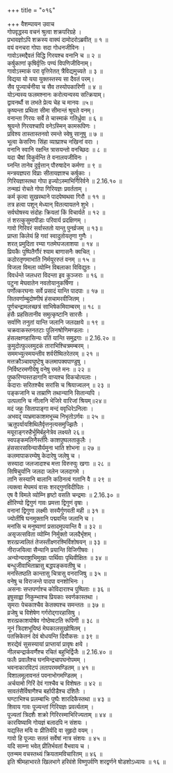 +++
title = "०१६"

+++
वैशम्पायन उवाच  
गोपवृद्धस्य वचनं श्रुत्वा शक्रपरिग्रहे ।  
प्रभावज्ञोऽपि शक्रस्य वाक्यं दामोदरोऽब्रवीत् ॥ १ ॥  
वयं वनचरा गोपाः सदा गोधनजीविनः ।  
गावोऽस्मद्दैवतं विद्धि गिरयश्च वनानि च ॥ २ ॥  
कर्षुकाणां कृषिर्वृत्तिः पण्यं विपणिजीविनाम्।  
गावोऽस्माकं परा वृत्तिरेतत् त्रैविद्यमुच्यते ॥ ३ ॥  
विद्यया यो यया युक्तस्तस्य सा दैवतं परम्।  
सैव पूज्यार्चनीया च सैव तस्योपकारिणी ॥ ४ ॥  
योऽन्यस्य फलमश्नानः करोत्यन्यस्य सत्क्रियाम्।  
द्वावनर्थौ स लभते प्रेत्य चेह च मानवः ॥५॥  
कृष्यन्ता प्रथिता सीमा सीमान्तं श्रूयते वनम्।  
वनान्ता गिरयः सर्वे ते चास्माकं गतिर्ध्रुवा ॥ ६ ॥  
श्रूयन्ते गिरयश्चापि वनेऽस्मिन् कामरूपिणः ।  
प्रविश्य तास्तास्तनवो रमन्ते स्वेषु सानुषु ॥ ७ ॥  
भूत्वा केसरिणः सिंहा व्याघ्राश्च नखिनां वराः ।  
वनानि स्वानि रक्षन्ति त्रासयन्तो वनच्छिदः ॥ ८ ॥  
यदा चैषां विकुर्वन्ति ते वनालयजीविनः ।  
घ्नन्ति तानेव दुर्वृत्तान् पौरुषादेन कर्मणा ॥ ९ ॥  
मन्त्रयज्ञपरा विप्राः सीतायज्ञाश्च कर्षुकाः ।  
गिरियज्ञास्तथा गोपा इज्योऽस्माभिर्गिरिर्वने ॥ 2.16.१० ॥  
तन्मह्यं रोचते गोपा गिरियज्ञः प्रवर्तताम् ।  
कर्म कृत्वा सुखस्थाने पादपेष्वथवा गिरौ ॥ ११ ॥  
तत्र हत्वा पशून् मेध्यान् वितत्यायतने शुभे ।  
सर्वघोषस्य संदोहः क्रियतां किं विचार्यते ॥ १२ ॥  
तं शरत्कुसुमापीडाः परिवार्य प्रदक्षिणम् ।  
गावो गिरिवरं सर्वास्ततो यान्तु पुनर्व्रजम् ॥ १३॥  
प्राप्ता किलेयं हि गवां स्वादुतोयतृणा गुणैः ।  
शरत् प्रमुदिता रम्या गतमेघजलाशया ॥ १४ ॥  
प्रियकैः पुष्पितैर्गौरं श्याम बाणासनैः क्वचित् ।  
कठोरतृणमाभाति निर्मयूररुतं वनम् ॥ १५ ॥  
विजला विमला व्योम्नि विबलाका विविद्युतः ।  
विवर्धन्ते जलधरा विदन्ता इव कुञ्जराः ॥ १६ ॥  
पटुना मेघवातेन नवतोयानुकर्षिणा ।  
पर्णोत्करघनाः सर्वे प्रसादं यान्ति पादपाः ॥ १७ ॥  
सितवर्णाम्बुदोष्णीषं हंसचामरवीजितम् ।  
पूर्णचन्द्रामलच्छत्रं साभिषेकमिवाम्बरम् ॥ १८ ॥  
हंसैः प्रहसितानीव समुत्कृष्टानि सारसैः ।  
सर्वाणि तनुतां यान्ति जलानि जलदक्षये ॥ १९ ॥  
चक्रवाकस्तनतटाः पुलिनश्रोणिमण्डलाः ।  
हंसलक्षणहासिन्यः पतिं यान्ति समुद्रगाः ॥ 2.16.२० ॥  
कुमुदोत्फुल्लमुदकं ताराभिश्चित्रमम्बरम् ।  
सममभ्युत्स्मयन्तीव शर्वरीष्वितरेतरम् ॥ २१ ॥  
मत्तक्रौञ्चावघुष्टेषु कलमापक्वपाण्डुषु ।  
निर्विष्टरमणीयेषु वनेषु रमते मनः ॥ २२ ॥  
पुष्करिण्यस्तडागानि वाप्यश्च विकचोत्पलाः ।  
केदाराः सरितश्चैव सरांसि च श्रियाज्वलन् ॥ २३ ॥  
पङ्कजानि च ताम्राणि तथान्यानि सितान्यपि ।  
उत्पलानि च नीलानि भेजिरे वारिजां श्रियम्॥२४॥  
मदं जहुः सितापाङ्गा मन्दं ववृधिरेऽनिलाः ।  
अभवद् व्यभ्रमाकाशमभूच्च निभृतोऽर्णवः ॥ २५ ॥  
ऋतुपर्यायशिथिलैर्वृत्तनृत्यसमुज्झितैः ।  
मयूराङ्गरुहैर्भूमिर्बहुनेत्रेव लक्ष्यते २६॥  
स्वपङ्कमलिनैस्तीरैः काशपुष्पलताकुलैः ।  
हंससारसविन्यासैर्यमुना भाति शोभना ॥ २७ ॥  
कलमापाकरम्येषु केदारेषु जलेषु च ।  
सस्यादा जलजादाश्च मत्ता विरुरुवुः खगाः ॥ २८ ॥  
सिषिचुर्यानि जलदा जलेन जलदागमे ।  
तानि सस्यानि बालानि कठिनत्वं गतानि वै ॥ २९ ॥  
त्यक्त्वा मेघमयं वासः शरद्गुणविदीपितः ।  
एष वै विमले व्योम्नि हृष्टो वसति चन्द्रमाः ॥ 2.16.३० ॥  
क्षीरिण्यो द्विगुणं गावः प्रमत्ता द्विगुणं वृषाः ।  
वनानां द्विगुणा लक्ष्मीः सस्यैर्गुणवती मही ॥ ३१ ॥  
ज्योतींषि घनमुक्तानि पद्मवन्ति जलानि च ।  
मनांसि च मनुष्याणां प्रसादमुपयान्ति वै ॥ ३२ ॥  
असृजत्सविता व्योम्नि निर्मुक्तो जलदैर्भृशम् ।  
शरत्प्रज्वलितं तेजस्तीक्ष्णरश्मिर्विशोषयन् ॥ ३३ ॥  
नीराजयित्वा सैन्यानि प्रयान्ति विजिगीषवः ।  
अन्योन्यराष्ट्राभिमुखाः पार्थिवाः पृथिवीक्षितः ॥ ३४ ॥  
बन्धुजीवाभिताम्रासु बद्धपङ्कवतीषु च ।  
मनस्तिष्ठति कान्तासु चित्रासु वनराजिषु ॥ ३५ ॥  
वनेषु च विराजन्ते पादपा वनशोभिनः ।  
असनाः सप्तपर्णाश्च कोविदाराश्च पुष्पिताः ॥ ३६ ॥  
इषुसाह्वा निकुम्भाश्च प्रियकाः स्वर्णकास्तथा ।  
सृमराः पेचकाश्चैव केतक्यश्च समन्ततः ॥ ३७ ॥  
व्रजेषु च विशेषेण गर्गरोद्गारहासिषु ।  
शरत्प्रकाशयोषेव गोष्ठेष्वटति रूपिणी ॥ ३८ ॥  
नूनं त्रिदशभूयिष्ठं मेघकालसुखोषितम् ।  
पतत्त्रिकेतनं देवं बोधयन्ति दिवौकसः ॥ ३९ ॥  
शरद्येवं सुसस्यायां प्राप्तायां प्रावृषः क्षये ।  
नीलचन्द्रार्कवर्णैश्च रचितं बहुभिर्द्विजैः ॥ 2.16.४० ॥  
फलैः प्रवालैश्च घनमिन्द्रचापघनोपमम् ।  
भवनाकारविटपं लतापरममण्डितम् ॥ ४१ ॥  
विशालमूलावनतं पवनाभोगमण्डितम् ।  
अर्चयामो गिरिं देवं गाश्चैव च विशेषतः ॥ ४२ ॥  
सावतंसैर्विषाणैश्च बर्हापीडैश्च दंशितैः ।  
घण्टाभिश्च प्रलम्बाभिः पुष्पैः शारदिकैस्तथा ॥ ४३ ॥  
शिवाय गावः पूज्यन्तां गिरियज्ञः प्रवर्त्यताम् ।  
पूज्यतां त्रिदशैः शक्रो गिरिरस्माभिरिज्यताम् ॥ ४४ ॥  
कारयिष्यामि गोयज्ञं बलादपि न संशयः ।  
यद्यस्ति मयि वः प्रीतिर्यदि वा सुहृदो वयम् ।  
गावो हि पूज्याः सततं सर्वेषां नात्र संशयः ॥ ४५ ॥  
यदि साम्ना भवेत् प्रीतिर्भवतां वैभवाय च ।  
एतन्मम वचस्तथ्यं क्रियतामविचारितम् ॥ ४६ ॥  
इति श्रीमहाभारते खिलभागे हरिवंशे विष्णुपर्वणि शरद्वर्णने षोडशोऽध्यायः ॥ १६ ॥